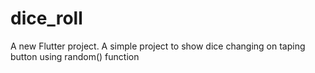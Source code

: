 # dice_roll

A new Flutter project.
A simple project to show dice changing on taping button using random() function
